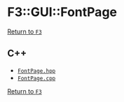 # F3::GUI::FontPage

[Return to `F3`](/docs/F3.md)

## C++

- [`FontPage.hpp`](/c++/include/FontPage.hpp)
- [`FontPage.cpp`](/c++/source/FontPage.cpp)

[Return to `F3`](/docs/F3.md)